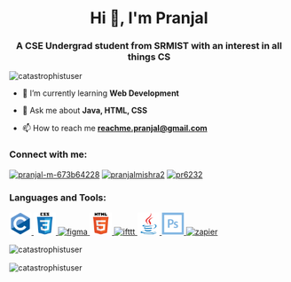 <h1 align="center">Hi 👋, I'm Pranjal</h1>
<h3 align="center">A CSE Undergrad student from SRMIST with an interest in all things CS</h3>

<p align="left"> <img src="https://komarev.com/ghpvc/?username=catastrophistuser&label=Profile%20views&color=0e75b6&style=flat" alt="catastrophistuser" /> </p>

- 🌱 I’m currently learning **Web Development**

- 💬 Ask me about **Java, HTML, CSS**

- 📫 How to reach me **reachme.pranjal@gmail.com**

<h3 align="left">Connect with me:</h3>
<p align="left">
<a href="https://linkedin.com/in/pranjal-m-673b64228" target="blank"><img align="center" src="https://raw.githubusercontent.com/rahuldkjain/github-profile-readme-generator/master/src/images/icons/Social/linked-in-alt.svg" alt="pranjal-m-673b64228" height="30" width="40" /></a>
<a href="https://www.behance.net/pranjalmishra2" target="blank"><img align="center" src="https://raw.githubusercontent.com/rahuldkjain/github-profile-readme-generator/master/src/images/icons/Social/behance.svg" alt="pranjalmishra2" height="30" width="40" /></a>
<a href="https://www.hackerrank.com/pr6232" target="blank"><img align="center" src="https://raw.githubusercontent.com/rahuldkjain/github-profile-readme-generator/master/src/images/icons/Social/hackerrank.svg" alt="pr6232" height="30" width="40" /></a>
</p>

<h3 align="left">Languages and Tools:</h3>
<p align="left"> <a href="https://www.cprogramming.com/" target="_blank" rel="noreferrer"> <img src="https://raw.githubusercontent.com/devicons/devicon/master/icons/c/c-original.svg" alt="c" width="40" height="40"/> </a> <a href="https://www.w3schools.com/css/" target="_blank" rel="noreferrer"> <img src="https://raw.githubusercontent.com/devicons/devicon/master/icons/css3/css3-original-wordmark.svg" alt="css3" width="40" height="40"/> </a> <a href="https://www.figma.com/" target="_blank" rel="noreferrer"> <img src="https://www.vectorlogo.zone/logos/figma/figma-icon.svg" alt="figma" width="40" height="40"/> </a> <a href="https://www.w3.org/html/" target="_blank" rel="noreferrer"> <img src="https://raw.githubusercontent.com/devicons/devicon/master/icons/html5/html5-original-wordmark.svg" alt="html5" width="40" height="40"/> </a> <a href="https://ifttt.com/" target="_blank" rel="noreferrer"> <img src="https://www.vectorlogo.zone/logos/ifttt/ifttt-ar21.svg" alt="ifttt" width="40" height="40"/> </a> <a href="https://www.java.com" target="_blank" rel="noreferrer"> <img src="https://raw.githubusercontent.com/devicons/devicon/master/icons/java/java-original.svg" alt="java" width="40" height="40"/> </a> <a href="https://www.photoshop.com/en" target="_blank" rel="noreferrer"> <img src="https://raw.githubusercontent.com/devicons/devicon/master/icons/photoshop/photoshop-line.svg" alt="photoshop" width="40" height="40"/> </a> <a href="https://zapier.com" target="_blank" rel="noreferrer"> <img src="https://www.vectorlogo.zone/logos/zapier/zapier-icon.svg" alt="zapier" width="40" height="40"/> </a> </p>

<p><img align="center" src=https://github-readme-stats.vercel.app/api/top-langs/?username=CatastrophistUser&" alt="catastrophistuser" /></p>

<p><img align="center" src="https://github-readme-streak-stats.herokuapp.com/?user=catastrophistuser&" alt="catastrophistuser" /></p>

